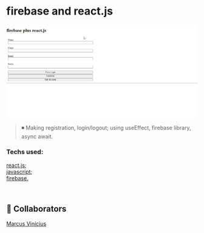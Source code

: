 # firebase and react.js 


<img src="./src/assets/firebase.gif">

>◾ Making registration, login/logout; using useEffect, firebase library, async await.

 

### Techs used:
<a href="https://pt-br.reactjs.org/docs/getting-started.html" target="blank">react.js</a>;
<br/>
<a href="https://developer.mozilla.org/pt-BR/docs/Web/JavaScript" target="blank">javascript</a>;
<br>
<a href="https://firebase.google.com/docs">firebase.</a>

<br>


## 🤝 Collaborators

<a href="https://www.linkedin.com/in/marcusviniciusbeghelisantos/" target="blank">Marcus Vinícius</a><br>




